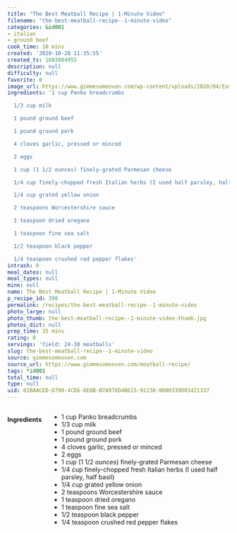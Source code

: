 ```yaml
---
title: "The Best Meatball Recipe | 1-Minute Video"
filename: "the-best-meatball-recipe--1-minute-video"
categories: &id001
- italian
- ground beef
cook_time: 10 mins
created: '2020-10-28 11:35:55'
created_ts: 1603884955
description: null
difficulty: null
favorite: 0
image_url: https://www.gimmesomeoven.com/wp-content/uploads/2020/04/Easy-Meatball-Recipe-3-1-320x480.jpg
ingredients: '1 cup Panko breadcrumbs

  1/3 cup milk

  1 pound ground beef

  1 pound ground pork

  4 cloves garlic, pressed or minced

  2 eggs

  1 cup (1 1/2 ounces) finely-grated Parmesan cheese

  1/4 cup finely-chopped fresh Italian herbs (I used half parsley, half basil)

  1/4 cup grated yellow onion

  2 teaspoons Worcestershire sauce

  1 teaspoon dried oregano

  1 teaspoon fine sea salt

  1/2 teaspoon black pepper

  1/4 teaspoon crushed red pepper flakes'
intrash: 0
meal_dates: null
meal_types: null
mine: null
name: The Best Meatball Recipe | 1-Minute Video
p_recipe_id: 398
permalink: /recipes/the-best-meatball-recipe--1-minute-video
photo_large: null
photo_thumb: the-best-meatball-recipe--1-minute-video-thumb.jpg
photos_dict: null
prep_time: 35 mins
rating: 0
servings: 'Yield: 24-30 meatballs'
slug: the-best-meatball-recipe--1-minute-video
source: gimmesomeoven.com
source_url: https://www.gimmesomeoven.com/meatball-recipe/
tags: *id001
total_time: null
type: null
uid: 81BAACED-D790-4CD6-8E8B-B7A976D4B615-91238-0000339D03421337
---
```

<div class="large-8 medium-7 columns" id="writeup">	</div><!-- #writeup -->
</div><!-- #row-one -->
<div class="row" id="row-two">	<div class="medium-4 small-5 columns" id="ingredients"><h4>Ingredients</h4><div class="box box-ingredients content"><ul>
<li>1 cup Panko breadcrumbs</li>
<li>1/3 cup milk</li>
<li>1 pound ground beef</li>
<li>1 pound ground pork</li>
<li>4 cloves garlic, pressed or minced</li>
<li>2 eggs</li>
<li>1 cup (1 1/2 ounces) finely-grated Parmesan cheese</li>
<li>1/4 cup finely-chopped fresh Italian herbs (I used half parsley, half basil)</li>
<li>1/4 cup grated yellow onion</li>
<li>2 teaspoons Worcestershire sauce</li>
<li>1 teaspoon dried oregano</li>
<li>1 teaspoon fine sea salt</li>
<li>1/2 teaspoon black pepper</li>
<li>1/4 teaspoon crushed red pepper flakes</li>
</ul>
</div>	</div>	<div class="medium-6 small-7 columns" id="directions">	</div>